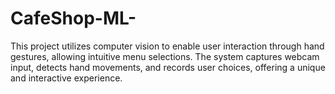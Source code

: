 # CafeShop-ML-
 This project utilizes computer vision to enable user interaction through hand gestures, allowing intuitive menu selections. The system captures webcam input, detects hand movements, and records user choices, offering a unique and interactive experience.
